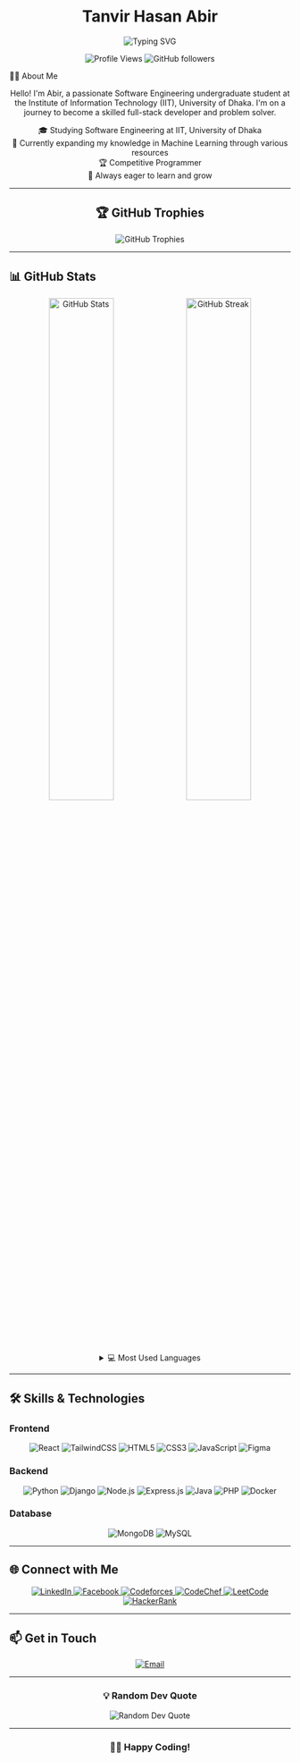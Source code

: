 <h1 align="center">Tanvir Hasan Abir</h1>
<p align="center">
  <img src="https://readme-typing-svg.herokuapp.com?font=Fira+Code&size=22&duration=3000&pause=1000&color=36BCF7&center=true&vCenter=true&width=435&lines=Full+Stack+Developer;Software+Engineering+Student;Competitive+Programmer;" alt="Typing SVG" />
</p>
<p align="center">
  <img src="https://komarev.com/ghpvc/?username=thabir303&label=Profile%20views&color=0e75b6&style=flat" alt="Profile Views" />
  <img src="https://img.shields.io/github/followers/thabir303?label=Followers&style=social" alt="GitHub followers" />
</p>

👨‍💻 About Me
<p align="center">
  Hello! I'm Abir, a passionate Software Engineering undergraduate student at the Institute of Information Technology (IIT), University of Dhaka. I'm on a journey to become a skilled full-stack developer and problem solver.
</p>
<p align="center">
  🎓 Studying Software Engineering at IIT, University of Dhaka<br>
  🤖 Currently expanding my knowledge in Machine Learning through various resources<br>
  🏆 Competitive Programmer<br>
  🌱 Always eager to learn and grow
</p>

---

<h2 align="center">🏆 GitHub Trophies</h2>

<p align="center">
  <img src="https://github-profile-trophy.vercel.app/?username=thabir303&theme=algolia&no-frame=true&no-bg=true&margin-w=4&column=7" alt="GitHub Trophies" />
</p>

---

## 📊 GitHub Stats

<p align="center">
  <img width="48%" src="https://github-readme-stats.vercel.app/api?username=thabir303&show_icons=true&theme=algolia" alt="GitHub Stats" />
  <img width="48%" src="https://github-readme-streak-stats.herokuapp.com/?user=thabir303&theme=algolia" alt="GitHub Streak" />
</p>

<details>
  <summary align="center">💻 Most Used Languages</summary>
  <p align="center">
    <img src="https://github-readme-stats.vercel.app/api/top-langs/?username=thabir303&layout=compact&theme=algolia" alt="Top Languages" />
  </p>
</details>

---

## 🛠️ Skills & Technologies

### Frontend
<p align="center">
  <img src="https://img.shields.io/badge/react-%2320232a.svg?style=for-the-badge&logo=react&logoColor=%2361DAFB" alt="React" />
  <img src="https://img.shields.io/badge/tailwindcss-%2338B2AC.svg?style=for-the-badge&logo=tailwind-css&logoColor=white" alt="TailwindCSS" />
  <img src="https://img.shields.io/badge/html5-%23E34F26.svg?style=for-the-badge&logo=html5&logoColor=white" alt="HTML5" />
  <img src="https://img.shields.io/badge/css3-%231572B6.svg?style=for-the-badge&logo=css3&logoColor=white" alt="CSS3" />
  <img src="https://img.shields.io/badge/javascript-%23323330.svg?style=for-the-badge&logo=javascript&logoColor=%23F7DF1E" alt="JavaScript" />
  <img src="https://img.shields.io/badge/figma-%23F24E1E.svg?style=for-the-badge&logo=figma&logoColor=white" alt="Figma" />
</p>

### Backend
<p align="center">
  <img src="https://img.shields.io/badge/python-3670A0?style=for-the-badge&logo=python&logoColor=ffdd54" alt="Python" />
  <img src="https://img.shields.io/badge/django-%23092E20.svg?style=for-the-badge&logo=django&logoColor=white" alt="Django" />
  <img src="https://img.shields.io/badge/node.js-6DA55F?style=for-the-badge&logo=node.js&logoColor=white" alt="Node.js" />
  <img src="https://img.shields.io/badge/express.js-%23404d59.svg?style=for-the-badge&logo=express&logoColor=%2361DAFB" alt="Express.js" />
  <img src="https://img.shields.io/badge/java-%23ED8B00.svg?style=for-the-badge&logo=openjdk&logoColor=white" alt="Java" />
  <img src="https://img.shields.io/badge/php-%23777BB4.svg?style=for-the-badge&logo=php&logoColor=white" alt="PHP" />
  <img src="https://img.shields.io/badge/docker-%230db7ed.svg?style=for-the-badge&logo=docker&logoColor=white" alt="Docker" />
</p>

### Database
<p align="center">
  <img src="https://img.shields.io/badge/MongoDB-%234ea94b.svg?style=for-the-badge&logo=mongodb&logoColor=white" alt="MongoDB" />
  <img src="https://img.shields.io/badge/mysql-%2300f.svg?style=for-the-badge&logo=mysql&logoColor=white" alt="MySQL" />
</p>

---

## 🌐 Connect with Me

<p align="center">
  <a href="https://www.linkedin.com/in/tanvir-hasan-abir-30219b264/" target="_blank">
    <img src="https://img.shields.io/badge/linkedin-%230077B5.svg?style=for-the-badge&logo=linkedin&logoColor=white" alt="LinkedIn" />
  </a>
  <a href="https://www.facebook.com/tanvirhasan.abir.1321" target="_blank">
    <img src="https://img.shields.io/badge/Facebook-%231877F2.svg?style=for-the-badge&logo=Facebook&logoColor=white" alt="Facebook" />
  </a>
  <a href="https://codeforces.com/profile/th_abir303" target="_blank">
    <img src="https://img.shields.io/badge/Codeforces-445f9d?style=for-the-badge&logo=Codeforces&logoColor=white" alt="Codeforces" />
  </a>
  <a href="https://www.codechef.com/users/th_abir303" target="_blank">
    <img src="https://img.shields.io/badge/CodeChef-%23964B00.svg?style=for-the-badge&logo=CodeChef&logoColor=white" alt="CodeChef" />
  </a>
  <a href="https://leetcode.com/u/th_abir303/" target="_blank">
    <img src="https://img.shields.io/badge/LeetCode-000000?style=for-the-badge&logo=LeetCode&logoColor=#d16c06" alt="LeetCode" />
  </a>
  <a href="https://www.hackerrank.com/profile/th_abir303" target="_blank">
    <img src="https://img.shields.io/badge/-Hackerrank-2EC866?style=for-the-badge&logo=HackerRank&logoColor=white" alt="HackerRank" />
  </a>
</p>

---

## 📫 Get in Touch

<p align="center">
  <a href="mailto:bsse1321@iit.du.ac.bd">
    <img src="https://img.shields.io/badge/Email-D14836?style=for-the-badge&logo=gmail&logoColor=white" alt="Email" />
  </a>
</p>

---

<h3 align="center">💡 Random Dev Quote</h3>
<p align="center">
  <img src="https://quotes-github-readme.vercel.app/api?type=horizontal&theme=algolia" alt="Random Dev Quote" />
</p>

---

<h3 align="center">👨‍💻 Happy Coding!</h3>

